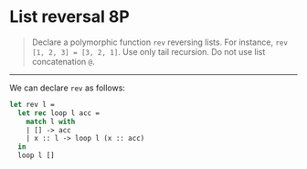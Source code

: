 # List reversal 8P

> Declare a polymorphic function `rev` reversing lists.
> For instance, `rev [1, 2, 3] = [3, 2, 1]`.
> Use only tail recursion.
> Do not use list concatenation `@`.

---

We can declare `rev` as follows:
```ocaml
let rev l =
  let rec loop l acc =
    match l with
    | [] -> acc
    | x :: l -> loop l (x :: acc)
  in
  loop l []
```
